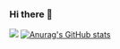 ### Hi there 👋
![](https://komarev.com/ghpvc/?username=ibndiaye&color=red)
[![Anurag's GitHub stats](https://github-readme-stats.vercel.app/api?username=ibndiaye)](https://github.com/anuraghazra/github-readme-stats)

